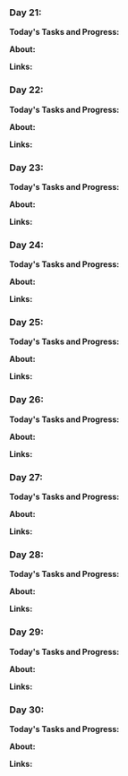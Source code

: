 ### Day 21: 

**Today's Tasks and Progress:**

**About:**

**Links:** []()




### Day 22: 

**Today's Tasks and Progress:**

**About:**

**Links:** []()




### Day 23: 

**Today's Tasks and Progress:**

**About:**

**Links:** []()




### Day 24: 

**Today's Tasks and Progress:**

**About:**

**Links:** []()




### Day 25: 

**Today's Tasks and Progress:**

**About:**

**Links:** []()




### Day 26: 

**Today's Tasks and Progress:**

**About:**

**Links:** []()




### Day 27: 

**Today's Tasks and Progress:**

**About:**

**Links:** []()




### Day 28: 

**Today's Tasks and Progress:**

**About:**

**Links:** []()




### Day 29: 

**Today's Tasks and Progress:**

**About:**

**Links:** []()




### Day 30: 

**Today's Tasks and Progress:**

**About:**

**Links:** []()





